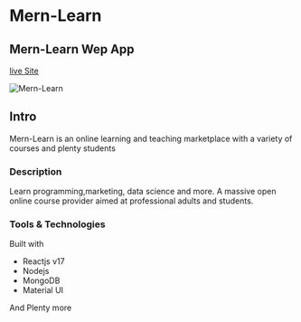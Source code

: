 # Mern-Learn

## Mern-Learn Wep App

[live Site]("")

![Mern-Learn](https://t4.ftcdn.net/jpg/03/34/23/77/240_F_334237785_ClE0UAYMMt05v2HZ5rm5lccZy895Uo8X.jpg)

## Intro

Mern-Learn is an online learning and teaching marketplace with a variety of courses and plenty students

### Description

Learn programming,marketing, data science and more. A massive open online course provider aimed at professional adults and students.

### Tools & Technologies

Built with

- Reactjs v17
- Nodejs
- MongoDB
- Material UI

And Plenty more

